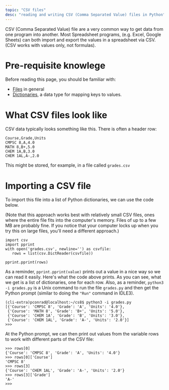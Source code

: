```yaml
---
topic: "CSV files"
desc: "reading and writing CSV (Comma Separated Value) files in Python"
---
```



CSV (Comma Separated Value) file are a very common way to get data from one program into another.   Most Spreadsheet programs,
(e.g. Excel, Google Sheets) 
can both import and export the values in a spreadsheet via CSV.  (CSV works with values only, not formulas).

# Pre-requisite knowlege

Before reading this page, you should be familiar with:

* [Files](https://ucsb-cs8.github.io/ptopics/files/) in general
* [Dictionaries](https://ucsb-cs8.github.io/ptopics/dictionaries/), a data type for mapping keys to values.

# What CSV files look like

CSV data typically looks something like this.  There is often a header row:

```
Course,Grade,Units
CMPSC 8,A,4.0
MATH 8,B+,5.0
CHEM 1A,B,3.0
CHEM 1AL,A-,2.0
```

This might be stored, for example, in a file called `grades.csv`

# Importing a CSV file

To import this file into a list of Python dictionaries, we can use the code below.  

(Note that this approach works best with relatively small CSV files, ones where the entire file fits into the computer's memory.  Files of up to a few MB are probably fine.  If you notice that your computer locks up when you try this on large files, you'll need a different approach.)

```
import csv
import pprint
with open('grades.csv', newline='') as csvfile:
   rows = list(csv.DictReader(csvfile))

pprint.pprint(rows)
```

As a reminder, `pprint.pprint(value)` prints out a value in a nice way so we can read it easily.
Here's what the code above prints.  As you can see, what we get is a list of dictionaries, one for each row.
Also,  as a reminder, `python3 -i grades.py` is a Unix command to  run the file `grades.py` and then get the Python prompt (similar to doing the `"Run"` command in IDLE3).

```
(cli-extra)pconrad@localhost:~/cs8$ python3 -i grades.py 
[{'Course': 'CMPSC 8', 'Grade': 'A', 'Units': '4.0'},
 {'Course': 'MATH 8', 'Grade': 'B+', 'Units': '5.0'},
 {'Course': 'CHEM 1A', 'Grade': 'B', 'Units': '3.0'},
 {'Course': 'CHEM 1AL', 'Grade': 'A-', 'Units': '2.0'}]
>>> 
```

At the Python prompt, we can then print out values from the variable rows to work with different parts of the CSV file:

```
>>> rows[0]
{'Course': 'CMPSC 8', 'Grade': 'A', 'Units': '4.0'}
>>> rows[0]['Course']
'CMPSC 8'
>>> rows[3]
{'Course': 'CHEM 1AL', 'Grade': 'A-', 'Units': '2.0'}
>>> rows[3]['Grade']
'A-'
>>> 
```

